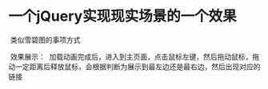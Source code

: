 # 一个jQuery实现现实场景的一个效果
  类似雪碧图的事项方式
  
  效果展示：
  加载动画完成后，进入到主页面，点击鼠标左键，然后拖动鼠标，拖动一定距离后释放鼠标，会根据判断为展示到最左边还是最右边，然后出现对应的链接
